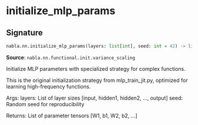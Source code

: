 # initialize_mlp_params

## Signature

```python
nabla.nn.initialize_mlp_params(layers: list[int], seed: int = 42) -> list[nabla.core.tensor.Tensor]
```

**Source**: `nabla.nn.functional.init.variance_scaling`

Initialize MLP parameters with specialized strategy for complex functions.

This is the original initialization strategy from mlp_train_jit.py,
optimized for learning high-frequency functions.

Args:
    layers: List of layer sizes [input, hidden1, hidden2, ..., output]
    seed: Random seed for reproducibility

Returns:
    List of parameter tensors [W1, b1, W2, b2, ...]

